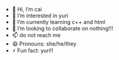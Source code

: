 - 👋 Hi, I’m cai
- 👀 I’m interested in yuri
- 🌱 I’m currently learning c++ and html
- 💞️ I’m looking to collaborate on nothing!!!
- 📫 do not reach me 
- 😄 Pronouns: she/he/they
- ⚡ Fun fact: yuri!!

<!---
caii13/caii13 is a ✨ special ✨ repository because its `README.md` (this file) appears on your GitHub profile.
You can click the Preview link to take a look at your changes.
--->
